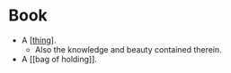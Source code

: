 # Book

- A [[thing]].
  - Also the knowledge and beauty contained therein.
- A [[bag of holding]].


[//begin]: # "Autogenerated link references for markdown compatibility"
[thing]: thing "Thing"
[//end]: # "Autogenerated link references"